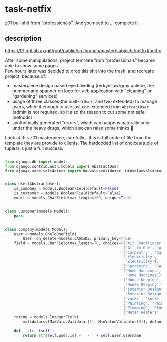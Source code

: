 # task-netfix

z01 bull shit from "professionals". And you need to ... complete it

## description

https://01.gritlab.ax/git/root/public/src/branch/master/subjects/netfix#netfix

After some manipulations, project template from "professionals" became able to show some pages.  
Few hours later was decided to drop this shit into the trash, and recreate project, because of:

- masterpiece design based eye bleeding (red/yellow/gray palette, the hummer and spanner on logo for web application with "cleaning" or "gardening" services)
- usage of three classes(the built-in `User`, and two extended) to manage users, when it enough to use just one extended from `AbstractUser` (admin is not required, so it also the reason to cut some not safe, methods)
- synthetically generated "errors", which can happens naturally only under the heavy drugs, which also can raise some thinks 🤔

Look at this z01 masterpiece, carefully... this is full code of file from the template they are provide to clients. The hardcoded list of choices(tuple of tuples) is just a full success.

```python

from django.db import models
from django.contrib.auth.models import AbstractUser
from django.core.validators import MaxValueValidator, MinValueValidator


class User(AbstractUser):
    is_company = models.BooleanField(default=False)
    is_customer = models.BooleanField(default=False)
    email = models.CharField(max_length=100, unique=True)


class Customer(models.Model):
    pass


class Company(models.Model):
    user = models.OneToOneField(
        User, on_delete=models.CASCADE, primary_key=True)
    field = models.CharField(max_length=70, choices=(('Air Conditioner', 'Air Conditioner'),
                                                     ('All in One', 'All in One'),
                                                     ('Carpentry', 'Carpentry'),
                                                     ('Electricity',
                                                      'Electricity'),
                                                     ('Gardening', 'Gardening'),
                                                     ('Home Machines',
                                                      'Home Machines'),
                                                     ('House Keeping',
                                                      'House Keeping'),
                                                     ('Interior Design',
                                                      'Interior Design'),
                                                     ('Locks', 'Locks'),
                                                     ('Painting', 'Painting'),
                                                     ('Plumbing', 'Plumbing'),
                                                     ('Water Heaters', 'Water Heaters')), blank=False, null=False)
    rating = models.IntegerField(
        validators=[MaxValueValidator(5), MinValueValidator(0)], default=0)

    def __str__(self):
        return str(self.user.id) + ' - ' + self.user.username

```
